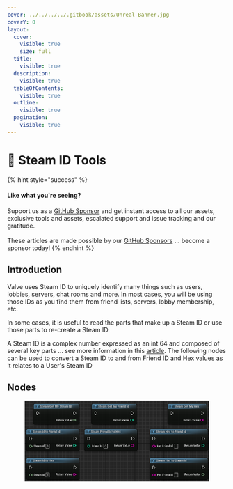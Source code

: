 ```yaml
---
cover: ../../../../.gitbook/assets/Unreal Banner.jpg
coverY: 0
layout:
  cover:
    visible: true
    size: full
  title:
    visible: true
  description:
    visible: true
  tableOfContents:
    visible: true
  outline:
    visible: true
  pagination:
    visible: true
---
```


# 🔵 Steam ID Tools

{% hint style="success" %}
#### Like what you're seeing?

Support us as a [GitHub Sponsor](../../../../become-a-sponsor/) and get instant access to all our assets, exclusive tools and assets, escalated support and issue tracking and our gratitude.\
\
These articles are made possible by our [GitHub Sponsors](../../../../become-a-sponsor/) ... become a sponsor today!
{% endhint %}

## Introduction

Valve uses Steam ID to uniquely identify many things such as users, lobbies, servers, chat rooms and more. In most cases, you will be using those IDs as you find them from friend lists, servers, lobby membership, etc.

In some cases, it is useful to read the parts that make up a Steam ID or use those parts to re-create a Steam ID.

A Steam ID is a complex number expressed as an int 64 and composed of several key parts ... see more information in this [article](../../../../steam/csteamid.md). The following nodes can be used to convert a Steam ID to and from Friend ID and Hex values as it relates to a User's Steam ID

## Nodes

<figure><img src="../../../../.gitbook/assets/image (23).png" alt=""><figcaption></figcaption></figure>
